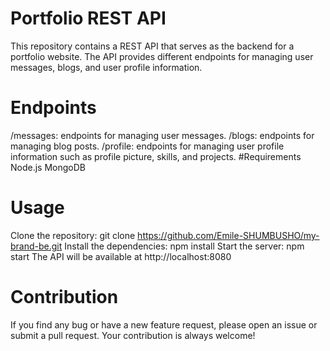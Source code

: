 # Portfolio REST API
This repository contains a REST API that serves as the backend for a portfolio website. The API provides different endpoints for managing user messages, blogs, and user profile information.

# Endpoints
/messages: endpoints for managing user messages.
/blogs: endpoints for managing blog posts.
/profile: endpoints for managing user profile information such as profile picture, skills, and projects.
#Requirements
Node.js
MongoDB
# Usage
Clone the repository: git clone https://github.com/Emile-SHUMBUSHO/my-brand-be.git
Install the dependencies: npm install
Start the server: npm start
The API will be available at http://localhost:8080
# Contribution
If you find any bug or have a new feature request, please open an issue or submit a pull request. Your contribution is always welcome!



